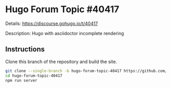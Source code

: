# Hugo Forum Topic #40417

Details: <https://discourse.gohugo.io/t/40417>

Description: Hugo with asciidoctor incomplete rendering

## Instructions

Clone this branch of the repository and build the site.

```bash
git clone --single-branch -b hugo-forum-topic-40417 https://github.com/jmooring/hugo-testing hugo-forum-topic-40417
cd hugo-forum-topic-40417
npm run server
```
